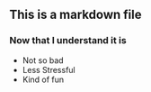 ## This is a markdown file
### Now that I understand it is 

* Not so bad
* Less Stressful
* Kind of fun